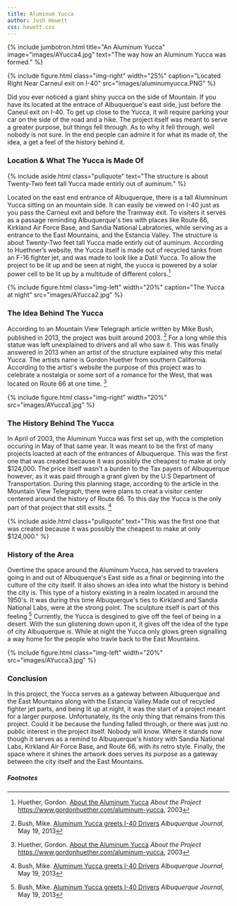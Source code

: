 ```yaml
---
title: Aluminum Yucca
author: Josh Hewett
css: hewett.css
---
```


{% include jumbotron.html
title="An Aluminum Yucca"
image="images/AYucca4.jpg"
text="The way how an Aluminum Yucca was formed."
%} 

{% include figure.html
  class="img-right"
  width="25%"
  caption="Located Right Near Carneul exit on I-40"
  src="images/aluminumyucca.PNG"
%}




Did you ever noticed a giant shiny yucca on the side of Mountain. If you have its located at the entrace of Albuquerque's east side, just before the Caneul exit on I-40. To get up close to the Yucca, it will require parking your car on the side of the road and a hike. The project itself was meant to serve a greater purpose, but things fell through. As to why it fell through, well nobody is not sure. In the end people can admire it for what its made of, the idea, a get a feel of the history behind it.


### Location & What The Yucca is Made Of

{% include aside.html
  class="pullquote"
  text="The structure is about Twenty-Two feet tall Yucca made entirly out of auminum."
  %}


Located on the east end entrance of Albuquerque, there is a tall Alumninum Yucca sitting on an mountain side. It can easily be viewed on I-40 just as you pass the Carneul exit and before the Tramway exit. To visiters it serves as a passage reminding Albuquerque's ties with places like Route 66, Kirkland Air Force Base, and Sandia National Labratories, while serving as a entrance to the East Mountains, and the Estancia Valley. The structure is about Twenty-Two feet tall Yucca made entirly out of auminum.  According to Huethner’s website, the Yucca itself is made out of recycled tanks from an F-16 fighter jet, and was made to look like a Datil Yucca. To allow the project to be lit up and be seen at night, the yucca is powered by a solar power cell to be lit up by a multitude of different colors.[^note1]


{% include figure.html
  class="img-left"
  width="20%"
  caption="The Yucca at night"
  src="images/AYucca2.jpg"
%}

### The Idea Behind The Yucca

According to an Mountain View Telegraph article written by Mike Bush, published in 2013, the project was built around 2003. [^note2] For a long while this statue was left unexplained to drivers and all who saw it. This was finally answered in 2013 when an artist of the structure explained why this metal Yucca. The artists name is Gordon Huether from southern California. According to the artist's website  the purpose of this project was to celebrate a nostalgia or some sort of a romance for the West, that was located on Route 66 at one time. [^note3]

{% include figure.html
  class="img-right"
  width="20%"
  src="images/AYucca1.jpg"
%}

### The History Behind The Yucca

In April of 2003, the Aluminum Yucca was first set up, with the completion occuring in May of that same year. It was meant to be the first of many projects loacted at each of the entrances of Albuquerque. This was the first one that was created because it was possibly the cheapest to make at only $124,000. The price itself wasn't a burden to the Tax payers of Albuquerque however, as it was paid through a grant given by the U.S Department of Transportation. During this planning stage, according to the article in the Mountain View Telegraph, there were plans to creat a visitor center centered around the history of Route 66. To this day the Yucca is the only part of that project that still exsits. [^note4]

{% include aside.html
  class="pullquote"
  text="This was the first one that was created because it was possibly the cheapest to make at only $124,000."
  %}


### History of the Area

Overtime the space around the Aluminum Yucca, has served to travelers going in and out of Albuquerque's East side as a final or beginning into the culture of the city itself. It also shows an idea into what the history is behind the city is. This type of a history existing in a realm located in around the 1950's. It was during this time Albuquerque's ties to Kirkland and Sandia National Labs, were at the strong point. The sculpture itself is part of this feeling [^note5]  Currently, the Yucca is desgined to give off the feel of being in a desert. With the sun glistening down upon it, it gives off the idea of the type of city Albuquerque is. While at night the Yucca only glows green signalling a way home for the people who travle back to the East Mountains.

{% include figure.html
  class="img-left"
  width="20%"
  src="images/AYucca3.jpg"
%}

### Conclusion

In this project, the Yucca serves as a gateway between Albuquerque and the East Mountains along with the Estancia Valley.Made out of recycled fighter jet parts, and being lit up at night, it was the start of a project meant for a larger purpose. Unfortunately, its the only thing that remains from this project. Could it be because the funding falled through, or there was just no public interest in the project itself. Nobody will know. Where it stands now though it serves as a remind to Albuquerque's history with Sandia National Labs, Kirkland Air Force Base, and Route 66, with its retro style. Finally, the space where it shines the artwork does serves its purpose as a gateway between the city itself and the East Mountains.




##### Footnotes

[^note1]: Huether, Gordon. [About the Aluminum Yucca](https://www.gordonhuether.com/aluminum-yucca) _About the Project_ https://www.gordonhuether.com/aluminum-yucca, 2003 
[^note2]: Bush, Mike. [Aluminum Yucca greets I-40 Drivers](https://www.abqjournal.com/200826/aluminum-yucca-greets-i40-drivers.html) _Albuquerque Journal,_ May 19, 2013
[^note3]: Huether, Gordon. [About the Aluminum Yucca](https://www.gordonhuether.com/aluminum-yucca) _About the Project_ https://www.gordonhuether.com/aluminum-yucca, 2003 
[^note4]: Bush, Mike. [Aluminum Yucca greets I-40 Drivers](https://www.abqjournal.com/200826/aluminum-yucca-greets-i40-drivers.html) _Albuquerque Journal,_ May 19, 2013
[^note5]: Bush, Mike. [Aluminum Yucca greets I-40 Drivers](https://www.abqjournal.com/200826/aluminum-yucca-greets-i40-drivers.html) _Albuquerque Journal,_ May 19, 2013

